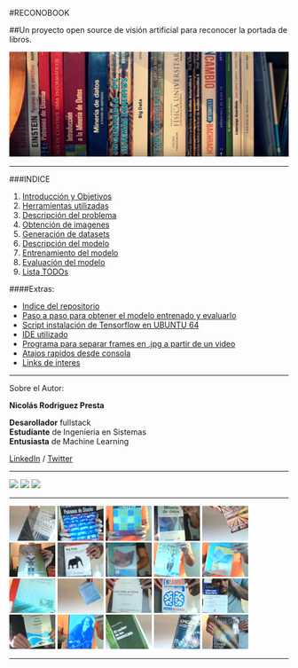 #RECONOBOOK

##Un proyecto open source de visión artificial para reconocer la portada de libros.

![Portada](./doc/img/portada2.jpg "Portada")

***

###INDICE
1.  [Introducción y Objetivos](./doc/objetivos.md)
2.  [Herramientas utilizadas](./doc/herramientas.md)
3.  [Descripción del problema](./doc/problema.md)
4.  [Obtención de imagenes](./doc/obtencion.md)
5.  [Generación de datasets](./doc/generacion.md)
6.  [Descripción del modelo](./doc/modelo.md)
7.  [Entrenamiento del modelo](./doc/entrenamiento.md)
8.  [Evaluación del modelo](./doc/evaluacion.md)
9. [Lista TODOs](./doc/TODO.md)


####Extras:
- [Indice del repositorio](./doc/indicerepo.md)
- [Paso a paso para obtener el modelo entrenado y evaluarlo](./doc/pasos.md)
- [Script instalación de Tensorflow en UBUNTU 64](./doc/ubuntu.md)
- [IDE utilizado](https://www.jetbrains.com/pycharm/)
- [Programa para separar frames en .jpg a partir de un video](https://www.dvdvideosoft.com/es/products/dvd/Free-Video-to-JPG-Converter.htm)
- [Atajos rapidos desde consola](./doc/atajos.md)
- [Links de interes](./doc/links.md)


***

Sobre el Autor:

**Nicolás Rodriguez Presta**


**Desarollador** fullstack  
**Estudiante** de Ingenieria en Sistemas   
**Entusiasta** de Machine Learning  


[LinkedIn](https://www.linkedin.com/in/nicolaspresta/) / 
[Twitter](https://twitter.com/nicolaspresta)

***

<img src="http://blog.desdelinux.net/wp-content/uploads/2016/04/ubuntu.png" height="200">
<img src="https://i.ytimg.com/vi/oZikw5k_2FM/maxresdefault.jpg" height="200">
<img src="https://upload.wikimedia.org/wikipedia/commons/thumb/a/a1/PyCharm_Logo.svg/1000px-PyCharm_Logo.svg.png" height="200">

***

<img src="./doc/img/1B.jpg" width="83">
<img src="./doc/img/2A.jpg" width="83">
<img src="./doc/img/3E.jpg" width="83">
<img src="./doc/img/4F.jpg" width="83">
<img src="./doc/img/5B.jpg" width="83"> 
<img src="./doc/img/6A.jpg" width="83"> 
<img src="./doc/img/7C.jpg" width="83"> 
<img src="./doc/img/8F.jpg" width="83"> 
<img src="./doc/img/9E.jpg" width="83"> 
<img src="./doc/img/10E.jpg" width="83"> 
<img src="./doc/img/11A.jpg" width="83"> 
<img src="./doc/img/12B.jpg" width="83">
<img src="./doc/img/13C.jpg" width="83"> 
<img src="./doc/img/14C.jpg" width="83"> 
<img src="./doc/img/15D.jpg" width="83"> 
<img src="./doc/img/16F.jpg" width="83"> 
<img src="./doc/img/17E.jpg" width="83"> 
<img src="./doc/img/18B.jpg" width="83"> 
<img src="./doc/img/19B.jpg" width="83"> 
<img src="./doc/img/20C.jpg" width="83">  

***
